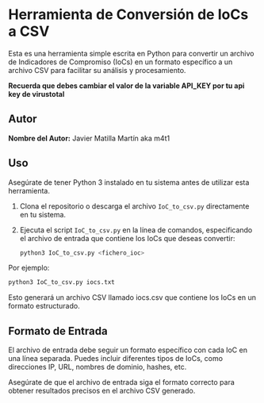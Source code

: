 # Herramienta de Conversión de IoCs a CSV

Esta es una herramienta simple escrita en Python para convertir un archivo de Indicadores de Compromiso (IoCs) en un formato específico a un archivo CSV para facilitar su análisis y procesamiento.

**Recuerda que debes cambiar el valor de la variable API_KEY por tu api key de virustotal**

## Autor

**Nombre del Autor:** Javier Matilla Martín aka m4t1

## Uso

Asegúrate de tener Python 3 instalado en tu sistema antes de utilizar esta herramienta.

1. Clona el repositorio o descarga el archivo `IoC_to_csv.py` directamente en tu sistema.

2. Ejecuta el script `IoC_to_csv.py` en la línea de comandos, especificando el archivo de entrada que contiene los IoCs que deseas convertir:

   ```bash
   python3 IoC_to_csv.py <fichero_ioc>
   ```
Por ejemplo:
   ```bash
   python3 IoC_to_csv.py iocs.txt
   ```
Esto generará un archivo CSV llamado iocs.csv que contiene los IoCs en un formato estructurado.

## Formato de Entrada
El archivo de entrada debe seguir un formato específico con cada IoC en una línea separada. Puedes incluir diferentes tipos de IoCs, como direcciones IP, URL, nombres de dominio, hashes, etc.

Asegúrate de que el archivo de entrada siga el formato correcto para obtener resultados precisos en el archivo CSV generado.
